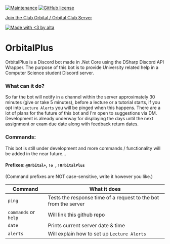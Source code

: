 <!--![Banner](https://i.imgur.com/3FhRK9t.jpg)-->

[![Maintenance](https://img.shields.io/badge/Maintained%3F-yes-green.svg)](https://github.com/OkashiKami/OrbialPlus)
[![GitHub license](https://img.shields.io/github/license/Naereen/StrapDown.js.svg)](https://github.com/OkashiKami/OrbialPlus/blob/main/LICENSE)

[Join the Club Orbital / Orbital Club Server](https://discord.gg/yGYcaFnGjg)

[![Made with <3 by alta](http://ForTheBadge.com/images/badges/built-with-love.svg)](https://github.com/OkashiKami/OrbialPlus)


# OrbitalPlus

OrbitalPlus is a Discord bot made in .Net Core using the DSharp Discord API Wrapper. 
The purpose of this bot is to provide University related help in a Computer Science student Discord server.

### What can it do?
So far the bot will notify in a channel within the server approximately 30 minutes (give or take 5 minutes), before a lecture or a tutorial starts, if you opt into `Lecture Alerts` you will be pinged when this happens. There are a lot of plans for the future of this bot and I'm open to suggestions via DM. Development is already underway for displaying the days until the next assignment or exam due date along with feedback return dates.

### Commands:

This bot is still under development and more commands / functionality will be added in the near future...

#### Prefixes: `@Orbital+`, `!o `, `!OrbitalPlus `

(Command prefixes are NOT case-sensitive, write it however you like.)

| Command | What it does |
| ------ | ------ |
| `ping` | Tests the response time of a request to the bot from the server  |
| `commands` or `help` | Will link this github repo |
| `date` | Prints current server date & time |
| `alerts` | Will explain how to set up `Lecture Alerts` |

